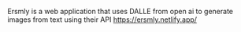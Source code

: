 Ersmly is a web application that uses DALLE from open ai to generate images from text using  their API 
https://ersmly.netlify.app/
